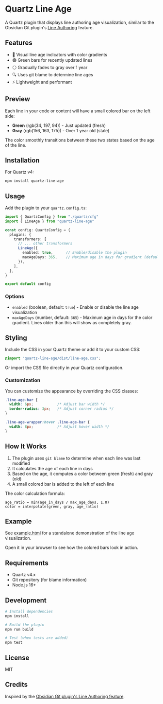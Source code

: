 # Quartz Line Age

A Quartz plugin that displays line authoring age visualization, similar to the Obsidian Git plugin's [Line Authoring](https://publish.obsidian.md/git-doc/Line+Authoring) feature.

## Features

- 🎨 Visual line age indicators with color gradients
- 🟢 Green bars for recently updated lines
- ⚪ Gradually fades to gray over 1 year
- 🔍 Uses git blame to determine line ages
- ⚡ Lightweight and performant

## Preview

Each line in your code or content will have a small colored bar on the left side:
- **Green** (rgb(34, 197, 94)) - Just updated (fresh)
- **Gray** (rgb(156, 163, 175)) - Over 1 year old (stale)

The color smoothly transitions between these two states based on the age of the line.

## Installation

For Quartz v4:

```bash
npm install quartz-line-age
```

## Usage

Add the plugin to your `quartz.config.ts`:

```typescript
import { QuartzConfig } from "./quartz/cfg"
import { LineAge } from "quartz-line-age"

const config: QuartzConfig = {
  plugins: {
    transformers: [
      // ... other transformers
      LineAge({
        enabled: true,      // Enable/disable the plugin
        maxAgeDays: 365,    // Maximum age in days for gradient (default: 365)
      }),
    ],
  },
}

export default config
```

### Options

- `enabled` (boolean, default: `true`) - Enable or disable the line age visualization
- `maxAgeDays` (number, default: `365`) - Maximum age in days for the color gradient. Lines older than this will show as completely gray.

## Styling

Include the CSS in your Quartz theme or add it to your custom CSS:

```css
@import "quartz-line-age/dist/line-age.css";
```

Or import the CSS file directly in your Quartz configuration.

### Customization

You can customize the appearance by overriding the CSS classes:

```css
.line-age-bar {
  width: 6px;           /* Adjust bar width */
  border-radius: 3px;   /* Adjust corner radius */
}

.line-age-wrapper:hover .line-age-bar {
  width: 8px;           /* Adjust hover width */
}
```

## How It Works

1. The plugin uses `git blame` to determine when each line was last modified
2. It calculates the age of each line in days
3. Based on the age, it computes a color between green (fresh) and gray (old)
4. A small colored bar is added to the left of each line

The color calculation formula:
```
age_ratio = min(age_in_days / max_age_days, 1.0)
color = interpolate(green, gray, age_ratio)
```

## Example

See [example.html](./example.html) for a standalone demonstration of the line age visualization.

Open it in your browser to see how the colored bars look in action.

## Requirements

- Quartz v4.x
- Git repository (for blame information)
- Node.js 16+

## Development

```bash
# Install dependencies
npm install

# Build the plugin
npm run build

# Test (when tests are added)
npm test
```

## License

MIT

## Credits

Inspired by the [Obsidian Git plugin's Line Authoring feature](https://publish.obsidian.md/git-doc/Line+Authoring).